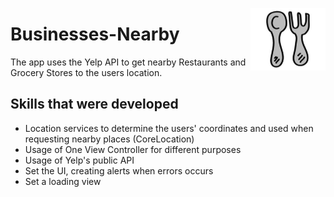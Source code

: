 <img src="https://github.com/elina-mns/Businesses-Nearby/blob/main/Businesses%20Nearby/Assets.xcassets/AppIcon.appiconset/120.png"
width=120, height=100
align="right"/>
# Businesses-Nearby

The app uses the Yelp API to get nearby Restaurants and Grocery Stores to the users location.


## Skills that were developed

* Location services to determine the users' coordinates and used when requesting nearby places (CoreLocation)
* Usage of One View Controller for different purposes
* Usage of Yelp's public API 
* Set the UI, creating alerts when errors occurs
* Set a loading view 
